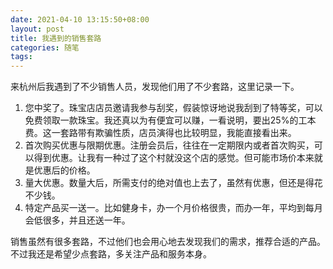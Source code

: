 ```yaml
---
date: 2021-04-10 13:15:50+08:00
layout: post
title: 我遇到的销售套路
categories: 随笔
tags: 
---
```


来杭州后我遇到了不少销售人员，发现他们用了不少套路，这里记录一下。

1. 您中奖了。珠宝店店员邀请我参与刮奖，假装惊讶地说我刮到了特等奖，可以免费领取一款珠宝。我还真以为有便宜可以赚，一看说明，要出25%的工本费。这一套路带有欺骗性质，店员演得也比较明显，我能直接看出来。
2. 首次购买优惠与限期优惠。注册会员后，往往在一定期限内或者首次购买，可以得到优惠。让我有一种过了这个村就没这个店的感觉。但可能市场价本来就是优惠后的价格。
3. 量大优惠。数量大后，所需支付的绝对值也上去了，虽然有优惠，但还是得花不少钱。
4. 特定产品买一送一。比如健身卡，办一个月价格很贵，而办一年，平均到每月会低很多，并且还送一年。

销售虽然有很多套路，不过他们也会用心地去发现我们的需求，推荐合适的产品。不过我还是希望少点套路，多关注产品和服务本身。


